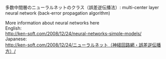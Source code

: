 多数中間層のニューラルネットのクラス（誤差逆伝播法）: multi-center layer neural network (back-error propagation algorithm)

More information about neural networks here<br/>
English:<br/>
http://ken-soft.com/2008/12/24/neural-networks-simple-models/ <br/>
Japanese:<br/>
http://ken-soft.com/2008/12/24/ニューラルネット（神経回路網・誤差逆伝播方）/
